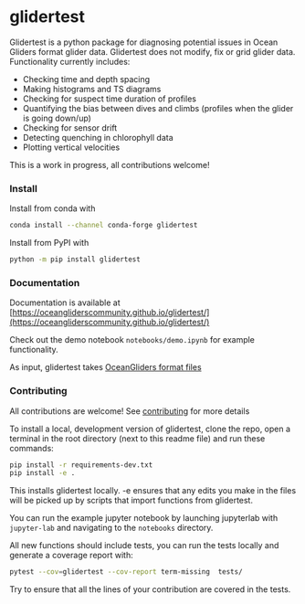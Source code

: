 # glidertest

Glidertest is a python package for diagnosing potential issues in Ocean Gliders format glider data. Glidertest does not modify, fix or grid glider data. Functionality currently includes:

- Checking time and depth spacing
- Making histograms and TS diagrams
- Checking for suspect time duration of profiles
- Quantifying the bias between dives and climbs (profiles when the glider is going down/up)
- Checking for sensor drift
- Detecting quenching in chlorophyll data
- Plotting vertical velocities

This is a work in progress, all contributions welcome!


### Install

Install from conda with
```sh
conda install --channel conda-forge glidertest
```

Install from PyPI with

```sh
python -m pip install glidertest
```

### Documentation

Documentation is available at [https://oceangliderscommunity.github.io/glidertest/](https://oceangliderscommunity.github.io/glidertest/)

Check out the demo notebook `notebooks/demo.ipynb` for example functionality.

As input, glidertest takes [OceanGliders format files](https://github.com/OceanGlidersCommunity/OG-format-user-manual)

### Contributing

All contributions are welcome! See [contributing](CONTRIBUTING.md) for more details

To install a local, development version of glidertest, clone the repo, open a terminal in the root directory (next to this readme file) and run these commands:

```sh
pip install -r requirements-dev.txt
pip install -e . 
```
This installs glidertest locally. -e ensures that any edits you make in the files will be picked up by scripts that import functions from glidertest.

You can run the example jupyter notebook by launching jupyterlab with `jupyter-lab` and navigating to the `notebooks` directory.

All new functions should include tests, you can run the tests locally and generate a coverage report with:

```sh
pytest --cov=glidertest --cov-report term-missing  tests/
```

Try to ensure that all the lines of your contribution are covered in the tests.

